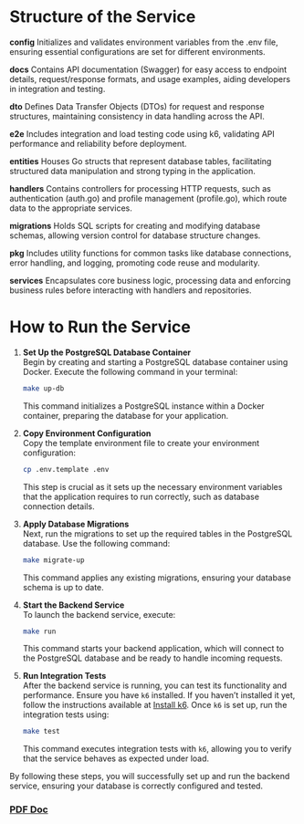 # Structure of the Service

**config**
Initializes and validates environment variables from the .env file, ensuring essential configurations are set for different environments.

**docs**
Contains API documentation (Swagger) for easy access to endpoint details, request/response formats, and usage examples, aiding developers in integration and testing.

**dto**
Defines Data Transfer Objects (DTOs) for request and response structures, maintaining consistency in data handling across the API.

**e2e**
Includes integration and load testing code using k6, validating API performance and reliability before deployment.

**entities**
Houses Go structs that represent database tables, facilitating structured data manipulation and strong typing in the application.

**handlers**
Contains controllers for processing HTTP requests, such as authentication (auth.go) and profile management (profile.go), which route data to the appropriate services.

**migrations**
Holds SQL scripts for creating and modifying database schemas, allowing version control for database structure changes.

**pkg**
Includes utility functions for common tasks like database connections, error handling, and logging, promoting code reuse and modularity.

**services**
Encapsulates core business logic, processing data and enforcing business rules before interacting with handlers and repositories.

# How to Run the Service

1. **Set Up the PostgreSQL Database Container**  
   Begin by creating and starting a PostgreSQL database container using Docker. Execute the following command in your terminal:

   ```bash
   make up-db
   ```

   This command initializes a PostgreSQL instance within a Docker container, preparing the database for your application.

2. **Copy Environment Configuration**  
   Copy the template environment file to create your environment configuration:

   ```bash
   cp .env.template .env
   ```

   This step is crucial as it sets up the necessary environment variables that the application requires to run correctly, such as database connection details.

3. **Apply Database Migrations**  
   Next, run the migrations to set up the required tables in the PostgreSQL database. Use the following command:

   ```bash
   make migrate-up
   ```

   This command applies any existing migrations, ensuring your database schema is up to date.

4. **Start the Backend Service**  
   To launch the backend service, execute:

   ```bash
   make run
   ```

   This command starts your backend application, which will connect to the PostgreSQL database and be ready to handle incoming requests.

5. **Run Integration Tests**  
   After the backend service is running, you can test its functionality and performance. Ensure you have `k6` installed. If you haven’t installed it yet, follow the instructions available at [Install k6](https://grafana.com/docs/k6/latest/set-up/install-k6/). Once `k6` is set up, run the integration tests using:

   ```bash
   make test
   ```

   This command executes integration tests with `k6`, allowing you to verify that the service behaves as expected under load.

By following these steps, you will successfully set up and run the backend service, ensuring your database is correctly configured and tested.

### [PDF Doc](https://drive.google.com/file/d/1jfJJotc-ilG3SyCXAZgF2QBBsd_Sov3o/view)